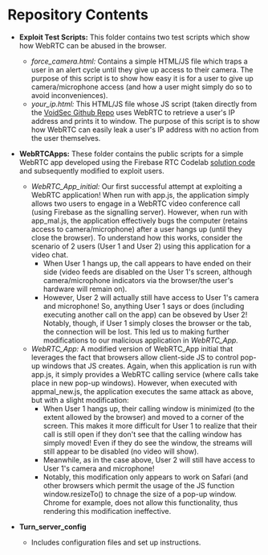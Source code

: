 # Repository Contents
  * **Exploit Test Scripts:** This folder contains two test scripts which show how WebRTC can be abused in the browser.
    * *force_camera.html:* Contains a simple HTML/JS file which traps a user in an alert cycle until they give up access to their camera. The purpose of this script is to show how easy it is for a user to give up camera/microphone access (and how a user might simply do so to avoid inconveniences). 
    * *your_ip.html:* This HTML/JS file whose JS script (taken directly from the [VoidSec Github Repo](https://github.com/VoidSec/WebRTC-Leak) uses WebRTC to retrieve a user's IP address and prints it to window. The purpose of this script is to show how WebRTC can easily leak a user's IP address with no action from the user themselves. 
  * **WebRTCApps:** These folder contains the public scripts for a simple WebRTC app developed using the Firebase RTC Codelab [solution code](https://github.com/whunt1965/FirebaseRTC/tree/solution) and subsequently modified to exploit users.
    * *WebRTC_App_initial:* Our first successful attempt at exploiting a WebRTC application! When run with app.js, the application simply allows two users to engage in a WebRTC video conference call (using Firebase as the signalling server). However, when run with app_mal.js, the application effectively bugs the computer (retains access to camera/microphone) after a user hangs up (until they close the browser). To understand how this works, consider the scenario of 2 users (User 1 and User 2) using this application for a video chat.
      * When User 1 hangs up, the call appears to have ended on their side (video feeds are disabled on the User 1's screen, although camera/microphone indicators via the browser/the user's hardware will remain on).
      * However, User 2 will actually still have access to User 1's camera and microphone! So, anything User 1 says or does (including executing another call on the app) can be obseved by User 2! Notably, though, if User 1 simply closes the browser or the tab, the connection will be lost. This led us to making further modifications to our malicious application in *WebRTC_App.*
    * *WebRTC_App:* A modified version of WebRTC_App initial that leverages the fact that browsers allow client-side JS to control pop-up windows that JS creates. Again, when this application is run with app.js, it simply provides a WebRTC calling service (where calls take place in new pop-up windows). However, when executed with appmal_new.js, the application executes the same attack as above, but with a slight modification: 
      * When User 1 hangs up, their calling window is minimized (to the extent allowed by the browser) and moved to a corner of the screen. This makes it more difficult for User 1 to realize that their call is still open if they don't see that the calling window has simply moved! Even if they do see the window, the streams will still appear to be disabled (no video will show).
      * Meanwhile, as in the case above, User 2 will still have access to User 1's camera and microphone!
      * Notably, this modification only appears to work on Safari (and other browsers which permit the usage of the JS function window.resizeTo() to chnage the size of a pop-up window. Chrome for example, does not allow this functionality, thus rendering this modification ineffective.
  
  * **Turn_server_config**
    * Includes configuration files and set up instructions.

